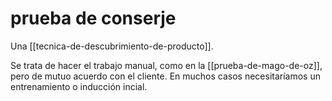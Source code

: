 # prueba de conserje
Una [[tecnica-de-descubrimiento-de-producto]].

Se trata de hacer el trabajo manual, como en la [[prueba-de-mago-de-oz]], pero de mutuo acuerdo con el cliente. En muchos casos necesitaríamos un entrenamiento o inducción incial.
